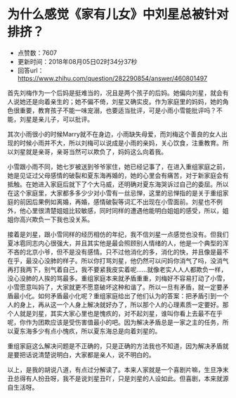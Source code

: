 # 为什么感觉《家有儿女》中刘星总被针对排挤？
- 点赞数：7607
- 更新时间：2018年08月05日02时34分37秒
- 回答url：https://www.zhihu.com/question/282290854/answer/460801497
<body>
 <p data-pid="hP0jXNYN">首先刘梅作为一个后妈是挺难当的，况且是两个孩子的后妈。她偏向刘星，就会有人说她还是向着亲生的；她不偏不倚，刘星又确实皮。作为家庭里的妈妈，她的角色很重要，教育孩子不能一味宠溺，也要适当批评，可是小雨小雪能批评吗？不能，刘星是亲儿子，可以批评。</p>
 <p data-pid="Lk187i4r">其次小雨很小的时候Marry就不在身边，小雨缺失母爱，而刘梅这个善良的女人出现的时候小雨并不大，所以刘梅可以说成是小雨的亲妈，关心饮食，注重教育。所以刘星就是亲哥，亲哥当然可以欺负了，妈妈这么向着我。</p>
 <p data-pid="u-_4XsnT">小雪跟小雨不同，她七岁被送到爷爷家住，她已经记事了，在进入重组家庭之前，她是见证过父母感情的破裂和夏东海再婚的，她的心里会有痛苦，对于新家庭会有抵触。在她进入家庭后就下了个大马威，还明确对夏东海哭诉过自己的委屈。所以在这个家庭里，大家都多多少少对小雪有一丝忌惮，这里的忌惮指的是关于重组家庭的前因后果例如离婚，再婚，感情破裂等词汇不出现在小雪面前。刘星也不例外，他心里很清楚姐姐比较敏感，同时同样的遭遇他能明白姐姐的感受，所以，姐姐你高兴欺负一下我也没关系。</p>
 <p data-pid="Wrgui2IW">接着是刘星，跟小雪同样的经历相仿的年纪，我不信刘星一点感觉也没有。但我们夏冰雹同志内心很强大，并且其实他是最会照顾别人情绪的人，他是一个典型的浑不吝的北京小爷，但不是没有感情。只不过他消化的多，消化的快，并且像是最不在乎，最没心没肺的样子。所以你打骂刘星，他仍然可以问妈你消气了吗，没消气再打我两下，别气着自己，我不要紧我皮实着呢……就像老实人人人都欺负一样，没心没肺的人挨的骂最多。重组家庭本来就矛盾重重，刘梅好不容易打动了小雪，小雪愿意叫妈了，大家就更不愿意破坏这种和谐了。所以一旦有矛盾，就一定要矛盾最小化。如何矛盾最小化呢？重组家庭给出了他们认为的答案：把矛盾引到一个人的身上，再从这一个人身上解决就好办了，所以那个人的心理素质一定要好。那个人就是刘星，其实大家心里也是愧疚的，对不起刘星，谁叫你看上去最不在乎呢，你作为团欺应该是受伤害值最小的吧。因为解决矛盾总是一家之主的任务，所以夏东海多少有点小愧疚，所以夏东海总是向着刘星的。</p>
 <p data-pid="fNAqOrdP">重组家庭这么解决问题是不正确的，只是正确的方法我也不知道，因为解决矛盾就是要把话说清楚说明白，大家都是亲人，说不明白的。</p>
 <p data-pid="OpWWHDN8">以上，是我的胡说八道，有点过分解读了。本来人家就是一个喜剧片嘛，生旦净末丑总得有人扮丑呀，我不是说刘星丑吖，只是刘星的人设如此。但喜剧，本来就源自生活呀。</p>
</body>